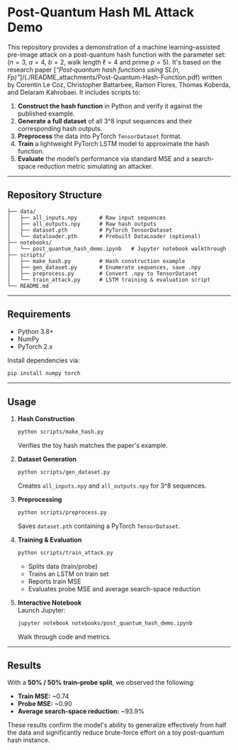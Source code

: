 # Post-Quantum Hash ML Attack Demo

This repository provides a demonstration of a machine learning–assisted pre-image attack on a post-quantum hash function with the parameter set: ($n=3$, $a=4$, $b=2$, walk length $\ell=4$ and prime $p=5$). It's based on the research paper [*“Post‑quantum hash functions using SL(n, Fp)”*]/(./README_attachments/Post-Quantum-Hash-Function.pdf) written by Corentin Le Coz, Christopher Battarbee, Ramon Flores, Thomas Koberda, and Delaram Kahrobaei. It includes scripts to:

1. **Construct the hash function** in Python and verify it against the published example.  
2. **Generate a full dataset** of all 3^8 input sequences and their corresponding hash outputs.  
3. **Preprocess** the data into PyTorch `TensorDataset` format.  
4. **Train** a lightweight PyTorch LSTM model to approximate the hash function.  
5. **Evaluate** the model’s performance via standard MSE and a search-space reduction metric simulating an attacker.  

---

## Repository Structure

```
├── data/
│   ├── all_inputs.npy       # Raw input sequences
│   ├── all_outputs.npy      # Raw hash outputs
│   ├── dataset.pth          # PyTorch TensorDataset
│   └── dataloader.pth       # Prebuilt DataLoader (optional)
├── notebooks/
│   └── post_quantum_hash_demo.ipynb   # Jupyter notebook walkthrough
├── scripts/
│   ├── make_hash.py         # Hash construction example
│   ├── gen_dataset.py       # Enumerate sequences, save .npy
│   ├── preprocess.py        # Convert .npy to TensorDataset
│   └── train_attack.py      # LSTM training & evaluation script
└── README.md
```

---

## Requirements

- Python 3.8+  
- NumPy  
- PyTorch 2.x   

Install dependencies via:

```bash
pip install numpy torch
```

---

## Usage

1. **Hash Construction**  
   ```bash
   python scripts/make_hash.py
   ```  
   Verifies the toy hash matches the paper's example.

2. **Dataset Generation**  
   ```bash
   python scripts/gen_dataset.py
   ```  
   Creates `all_inputs.npy` and `all_outputs.npy` for 3^8 sequences.

3. **Preprocessing**  
   ```bash
   python scripts/preprocess.py
   ```  
   Saves `dataset.pth` containing a PyTorch `TensorDataset`.

4. **Training & Evaluation**  
   ```bash
   python scripts/train_attack.py
   ```  
   - Splits data (train/probe)  
   - Trains an LSTM on train set  
   - Reports train MSE  
   - Evaluates probe MSE and average search-space reduction  

5. **Interactive Notebook**  
   Launch Jupyter:  
   ```bash
   jupyter notebook notebooks/post_quantum_hash_demo.ipynb
   ```  
   Walk through code and metrics.

---

## Results

With a **50% / 50% train–probe split**, we observed the following:

- **Train MSE:** ~0.74  
- **Probe MSE:** ~0.90  
- **Average search-space reduction:** ~93.9%

These results confirm the model's ability to generalize effectively from half the data and significantly reduce brute-force effort on a toy post-quantum hash instance.
